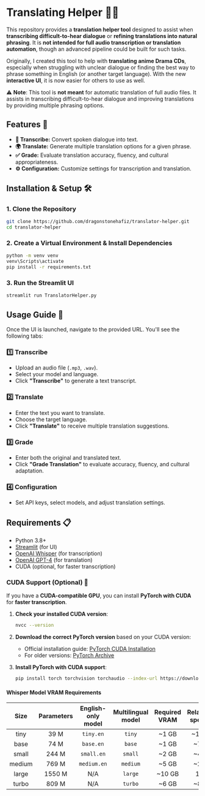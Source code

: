 # Translating Helper 📝🎤

This repository provides a **translation helper tool** designed to assist when **transcribing difficult-to-hear dialogue** or **refining translations into natural phrasing**. 
It is **not intended for full audio transcription or translation automation**, though an advanced pipeline could be built for such tasks.

Originally, I created this tool to help with **translating anime Drama CDs**, especially when struggling with unclear dialogue  or finding the best way to phrase something in English (or another target language). 
With the new **interactive UI**, it is now easier for others to use as well.

⚠ **Note**: This tool is **not meant** for automatic translation of full audio files. It assists in transcribing difficult-to-hear dialogue and improving translations by providing multiple phrasing options.

## Features 🌟
- **🎤 Transcribe:** Convert spoken dialogue into text.
- **🌍 Translate:** Generate multiple translation options for a given phrase.
- **✅ Grade:** Evaluate translation accuracy, fluency, and cultural appropriateness.
- **⚙ Configuration:** Customize settings for transcription and translation.

## **Installation & Setup** 🛠

### **1. Clone the Repository**

```bash
git clone https://github.com/dragonstonehafiz/translator-helper.git
cd translator-helper
```

### **2. Create a Virtual Environment & Install Dependencies**

```bash
python -m venv venv
venv\Scripts\activate
pip install -r requirements.txt
```

### **3. Run the Streamlit UI**
```bash
streamlit run TranslatorHelper.py
```

## **Usage Guide 📖**

Once the UI is launched, navigate to the provided URL. You'll see the following tabs:

### **1️⃣ Transcribe**
- Upload an audio file (`.mp3`, `.wav`).
- Select your model and language.
- Click **"Transcribe"** to generate a text transcript.

### **2️⃣ Translate**
- Enter the text you want to translate.
- Choose the target language.
- Click **"Translate"** to receive multiple translation suggestions.

### **3️⃣ Grade**
- Enter both the original and translated text.
- Click **"Grade Translation"** to evaluate accuracy, fluency, and cultural adaptation.

### **4️⃣ Configuration**
- Set API keys, select models, and adjust translation settings.

## **Requirements 📋**
- Python 3.8+
- [Streamlit](https://streamlit.io/) (for UI)
- [OpenAI Whisper](https://github.com/openai/whisper) (for transcription)
- [OpenAI GPT-4](https://openai.com/api/) (for translation)
- CUDA (optional, for faster transcription)

### **CUDA Support (Optional) 🚀**
If you have a **CUDA-compatible GPU**, you can install **PyTorch with CUDA** for **faster transcription**.

1. **Check your installed CUDA version**:
   ```bash
   nvcc --version
   ```

2. **Download the correct PyTorch version** based on your CUDA version:  
   - Official installation guide: [PyTorch CUDA Installation](https://pytorch.org/get-started/locally/)  
   - For older versions: [PyTorch Archive](https://pytorch.org/get-started/previous-versions/)  

3. **Install PyTorch with CUDA support**:
   ```bash
   pip install torch torchvision torchaudio --index-url https://download.pytorch.org/whl/cu118
   ```

#### **Whisper Model VRAM Requirements**
|  Size  | Parameters | English-only model | Multilingual model | Required VRAM | Relative speed |
|:------:|:----------:|:------------------:|:------------------:|:-------------:|:--------------:|
|  tiny  |    39 M    |     `tiny.en`      |       `tiny`       |     ~1 GB     |      ~10x      |
|  base  |    74 M    |     `base.en`      |       `base`       |     ~1 GB     |      ~7x       |
| small  |   244 M    |     `small.en`     |      `small`       |     ~2 GB     |      ~4x       |
| medium |   769 M    |    `medium.en`     |      `medium`      |     ~5 GB     |      ~2x       |
| large  |   1550 M   |        N/A         |      `large`       |    ~10 GB     |       1x       |
| turbo  |   809 M    |        N/A         |      `turbo`       |     ~6 GB     |      ~8x       |
